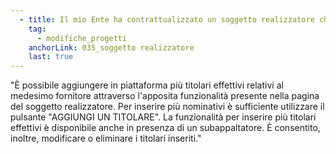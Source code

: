 ```yaml
---
  - title: Il mio Ente ha contrattualizzato un soggetto realizzatore che ha più di un titolare effettivo. Come posso inserirli in piattaforma? ?
    tag:
      - modifiche_progetti
    anchorLink: 035_soggetto realizzatore
    last: true
---
```


"È possibile aggiungere in piattaforma più titolari effettivi relativi al medesimo fornitore attraverso l'apposita funzionalità presente nella pagina del soggetto realizzatore. Per inserire più nominativi è sufficiente utilizzare il pulsante "AGGIUNGI UN TITOLARE".
La funzionalità per inserire più titolari effettivi è disponibile anche in presenza di un subappaltatore.
È consentito, inoltre, modificare o eliminare i titolari inseriti."
